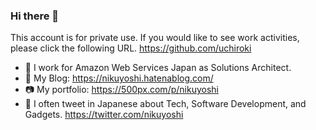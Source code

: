 ### Hi there 👋

This account is for private use. If you would like to see work activities, please click the following URL. https://github.com/uchiroki

- 🔭 I work for Amazon Web Services Japan as Solutions Architect.
- 📝 My Blog: https://nikuyoshi.hatenablog.com/
- 📷 My portfolio: https://500px.com/p/nikuyoshi
- 🗾 I often tweet in Japanese about Tech, Software Development, and Gadgets.  https://twitter.com/nikuyoshi

<!--
**nikuyoshi/nikuyoshi** is a ✨ _special_ ✨ repository because its `README.md` (this file) appears on your GitHub profile.

Here are some ideas to get you started:

- 🔭 I’m currently working on ...
- 🌱 I’m currently learning ...
- 👯 I’m looking to collaborate on ...
- 🤔 I’m looking for help with ...
- 💬 Ask me about ...
- 📫 How to reach me: ...
- 😄 Pronouns: ...
- ⚡ Fun fact: ...
-->
